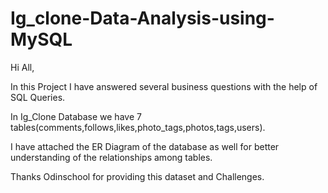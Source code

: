 # Ig_clone-Data-Analysis-using-MySQL

Hi All,

In this Project I have answered several business questions with the help of SQL Queries.

In Ig_Clone Database we have 7 tables(comments,follows,likes,photo_tags,photos,tags,users).

I have attached the ER Diagram of the database as well for better understanding of the relationships among tables.

Thanks Odinschool for providing this dataset and Challenges.
